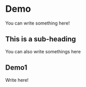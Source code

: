 # Demo

You can write something here!

## This is a sub-heading

You can also write somethings here

## Demo1

Write here!
